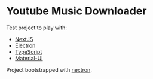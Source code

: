 # Youtube Music Downloader

Test project to play with:

* [NextJS](https://nextjs.org/)
* [Electron](https://electronjs.org/)
* [TypeScript](https://www.typescriptlang.org/)
* [Material-UI](https://material-ui.com/)

Project bootstrapped with [nextron](https://github.com/saltyshiomix/nextron).
